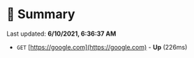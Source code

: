 # 📖 Summary
Last updated: **6/10/2021, 6:36:37 AM**

- `GET` [https://google.com](https://google.com) - **Up** (226ms)

